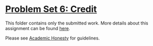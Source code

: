 # [Problem Set 6: Credit](https://cs50.harvard.edu/x/2022/psets/6/credit/)

This folder contains only the submitted work. More details about this assignment can be found [here](https://cs50.harvard.edu/x/2022/psets/6/credit/).

Please see [Academic Honesty](https://cs50.harvard.edu/x/2022/honesty/) for guidelines.
